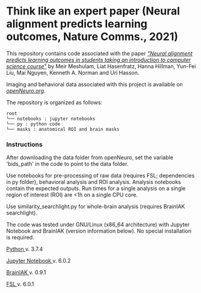 # Think like an expert paper (Neural alignment predicts learning outcomes, Nature Comms., 2021)

This repository contains code associated with the paper [_"Neural alignment predicts learning outcomes in students taking an introduction to computer science course_"](https://doi.org/10.1038/s41467-021-22202-3) by Meir Meshulam, Liat Hasenfratz, Hanna Hillman, Yun-Fei Liu, Mai Nguyen, Kenneth A. Norman and Uri Hasson. 

Imaging and behavioral data associated with this project is available on [_openNeuro.org_](https://openneuro.org/datasets/ds003233). 

The repository is organized as follows:

```
root
└── notebooks : jupyter notebooks
└── py : python code
└── masks : anatomical ROI and brain masks
```

### Instructions

After downloading the data folder from openNeuro, set the variable 'bids_path' in the code to point to the data folder.

Use notebooks for pre-processing of raw data (requires FSL; dependencies in py folder), behavioral analysis and ROI analysis. Analysis notebooks contain the expected outputs. Run times for a single analysis on a single region of interest (ROI) are <1h on a single CPU core.

Use similarity_searchlight.py for whole-brain analysis (requires BrainIAK searchlight).

The code was tested under GNU/Linux (x86_64 architecture) with Jupyter Notebook and BrainIAK (version information below). No special installation is required.

[ Python ](https://www.python.org/) v. 3.7.4

[ Jupyter Notebook ](https://jupyter.org/)  v. 6.0.2

[ BrainIAK ](https://github.com/brainiak)  v. 0.9.1

[ FSL ](https://fsl.fmrib.ox.ac.uk/fsl/fslwiki/) v. 6.0.1

